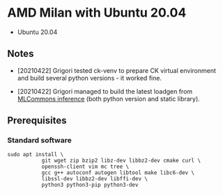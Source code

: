 ﻿# AMD Milan with Ubuntu 20.04

* Ubuntu 20.04

## Notes

* [20210422] Grigori tested ck-venv to prepare CK virtual environment 
  and build several python versions - it worked fine.

* [20210422] Grigori managed to build the latest loadgen 
  from [MLCommons inference](https://github.com/mlcommons/inference/tree/master/loadgen)
  (both python version and static library).


## Prerequisites

### Standard software
```
sudo apt install \
           git wget zip bzip2 libz-dev libbz2-dev cmake curl \
           openssh-client vim mc tree \
           gcc g++ autoconf autogen libtool make libc6-dev \
           libssl-dev libbz2-dev libffi-dev \
           python3 python3-pip python3-dev
```

